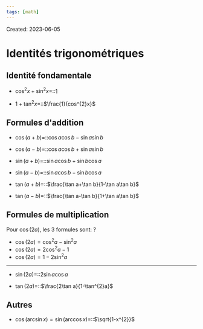 ```yaml
---
tags: [math] 
---
```

Created: 2023-06-05

# Identités trigonométriques
## Identité fondamentale
- $\cos^{2}x+\sin^{2}x=$::$1$
<!--SR:!2024-01-28,145,250-->
- $1+\tan^{2}x=$::$\frac{1}{cos^{2}x}$
<!--SR:!2024-02-08,58,230-->
## Formules d'addition
- $\cos(a+b)=$::$\cos a\cos b-\sin a\sin b$
<!--SR:!2024-10-14,299,250-->
- $\cos(a-b)=$::$\cos a\cos b+\sin a\sin b$
<!--SR:!2024-02-21,79,210-->
- $\sin(a+b)=$::$\sin a\cos b+\sin b\cos a$
<!--SR:!2024-02-28,62,230-->
- $\sin(a-b)=$::$\sin a\cos b-\sin b\cos a$
<!--SR:!2024-02-02,147,250-->
- $\tan(a+b)=$::$\frac{\tan a+\tan b}{1-\tan a\tan b}$
<!--SR:!2024-04-03,174,230-->
- $\tan(a-b)=$::$\frac{\tan a-\tan b}{1+\tan a\tan b}$
<!--SR:!2024-03-08,169,250-->
## Formules de multiplication
Pour $\cos(2a)$, les 3 formules sont:
?
- $\cos(2a)=\cos^{2}a-\sin^{2}a$
- $\cos(2a)=2\cos^{2}a-1$
- $\cos(2a)=1-2\sin^{2}a$
<!--SR:!2024-01-25,5,244-->

---
- $\sin(2a)=$::$2\sin a\cos a$
<!--SR:!2024-01-25,5,244-->
- $\tan(2a)=$::$\frac{2\tan a}{1-\tan^{2}a}$
<!--SR:!2024-01-25,5,244-->

## Autres
- $\cos(\arcsin x)=\sin(\arccos x)=$::$\sqrt{1-x^{2}}$
<!--SR:!2024-01-25,5,244-->
